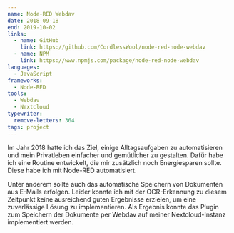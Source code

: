 ```yaml
---
name: Node-RED Webdav
date: 2018-09-18
end: 2019-10-02
links:
  - name: GitHub
    link: https://github.com/CordlessWool/node-red-node-webdav
  - name: NPM
    link: https://www.npmjs.com/package/node-red-node-webdav
languages:
  - JavaScript
frameworks:
  - Node-RED
tools:
  - Webdav
  - Nextcloud
typewriter:
  remove-letters: 364
tags: project
---
```


Im Jahr 2018 hatte ich das Ziel, einige Alltagsaufgaben zu automatisieren und mein Privatleben einfacher und gemütlicher zu gestalten. Dafür habe ich eine Routine entwickelt, die mir zusätzlich noch Energiesparen sollte. Diese habe ich mit Node-RED automatisiert.

Unter anderem sollte auch das automatische Speichern von Dokumenten aus E-Mails erfolgen. Leider konnte ich mit der OCR-Erkennung zu diesem Zeitpunkt keine ausreichend guten Ergebnisse erzielen, um eine zuverlässige Lösung zu implementieren. Als Ergebnis konnte das Plugin zum Speichern der Dokumente per Webdav auf meiner Nextcloud-Instanz implementiert werden.

